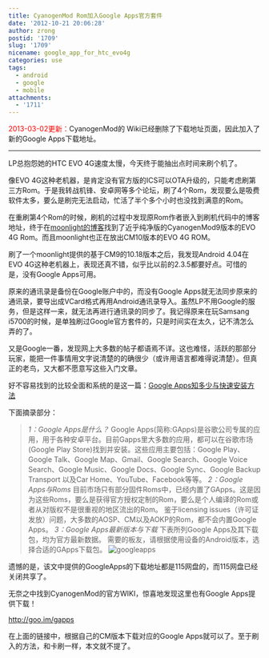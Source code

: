 ```yaml
---
title: CyanogenMod Rom加入Google Apps官方套件
date: '2012-10-21 20:06:28'
author: zrong
postid: '1709'
slug: '1709'
nicename: google_app_for_htc_evo4g
categories: use
tags:
  - android
  - google
  - mobile
attachments:
  - '1711'
---
```


<span style="color:red;">2013-03-02更新：</span>CyanogenMod的 Wiki已经删除了下载地址页面，因此加入了新的Google Apps下载地址。
<hr>

LP总抱怨她的HTC EVO 4G速度太慢，今天终于能抽出点时间来刷个机了。

像EVO 4G这种老机器，是肯定没有官方版的ICS可以OTA升级的，只能考虑刷第三方Rom。于是我转战机锋、安卓网等多个论坛，刷了4个Rom，发现要么是吸费软件太多，要么是刷完无法启动，忙活了半个多个小时也没找到满意的Rom。

在重刷第4个Rom的时候，刷机的过程中发现原Rom作者嵌入到刷机代码中的博客地址，终于在[moonlight的博客](http://roms.blog.163.com/)找到了近乎纯净版的CyanogenMod9版本的EVO 4G Rom。而且moonlight也正在放出CM10版本的EVO 4G ROM。

刷了一个moonlight提供的基于CM9的10.18版本之后，我发现Android 4.04在EVO 4G这种老机器上，表现还真不错，似乎比以前的2.3.5都要好点。可惜的是，没有Google Apps可用。<!--more-->

原来的通讯录是备份在Google账户中的，而没有Google Apps就无法同步原来的通讯录，要导出成VCard格式再用Android通讯录导入。虽然LP不用Google的服务，但是这样一来，就无法再进行通讯录的同步了。我记得原来在玩Samsang i5700的时候，是单独刷过Google官方套件的，只是时间实在太久，记不清怎么弄的了。

又是Google一番，发现网上大多数的帖子都语焉不详。这也难怪，活跃的那部分玩家，能把一件事情用文字说清楚的的确很少（或许用语言都难得说清楚）。但真正的老鸟，又大都不愿意写这些入门文章。

好不容易找到的比较全面和系统的是这一篇：[Google Apps知多少与快速安装方法](http://www.padest.com/forum.php?mod=viewthread&tid=45734)

下面摘录部分：

>*1：Google Apps是什么？*
>Google Apps(简称:GApps)是谷歌公司专属的应用，用于各种安卓平台。目前Gapps里大多数的应用，都可以在谷歌市场(Google Play Store)找到并安装。这些应用主要包括：Google Play、Google Talk、Google Map、Gmail、Google Search、Google Voice Search、Google Music、Google Docs、Google Sync、Google Backup Transport 以及Car Home、YouTube、Facebook等等。
>*2：Google Apps与Roms*
>目前市场只有部分固件Roms中，已经内置了GApps。这是因为这些Roms，要么是获得官方授权定制的Rom，要么是个人编译的Rom或者从对版权不是很重视的地区流出的Rom。
>鉴于licensing issues（许可证发放）问题，大多数的AOSP、CM以及AOKP的Rom，都不会内置Google Apps。
>*3：Google Apps最新版本与下载*
>下表所列Google Apps及其下载包，均为官方最新数据。
>需要的板友，请根据使用设备的Android版本，选择合适的GApps下载包。
>![googleapps](/uploads/2012/10/googleapps.png)

遗憾的是，该文中提供的GoogleApps的下载地址都是115网盘的，而115网盘已经关闭共享了。

无奈之中找到CyanogenMod的官方WIKI，惊喜地发现这里也有Google Apps提供下载！

<http://goo.im/gapps>

在上面的链接中，根据自己的CM版本下载对应的Google Apps就可以了。至于刷入的方法，和卡刷一样，本文就不提了。
